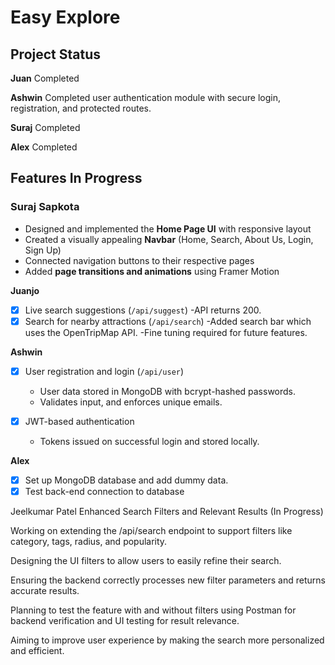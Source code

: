 # Easy Explore

## Project Status

**Juan** Completed

**Ashwin** Completed user authentication module with secure login, registration, and protected routes.

**Suraj** Completed 

**Alex** Completed
## Features In Progress

### Suraj Sapkota
- Designed and implemented the **Home Page UI** with responsive layout
- Created a visually appealing **Navbar** (Home, Search, About Us, Login, Sign Up)
- Connected navigation buttons to their respective pages
- Added **page transitions and animations** using Framer Motion

**Juanjo**
- [x] Live search suggestions (`/api/suggest`)
      -API returns 200.
- [x] Search for nearby attractions (`/api/search`)
      -Added search bar which uses the OpenTripMap API.
      -Fine tuning required for future features.

**Ashwin**

* [x] User registration and login (`/api/user`)

  * User data stored in MongoDB with bcrypt-hashed passwords.
  * Validates input, and enforces unique emails.
* [x] JWT-based authentication

  * Tokens issued on successful login and stored locally.
     
**Alex**
- [x] Set up MongoDB database and add dummy data.
- [x] Test back-end connection to database

Jeelkumar Patel
Enhanced Search Filters and Relevant Results (In Progress)

Working on extending the /api/search endpoint to support filters like category, tags, radius, and popularity.

Designing the UI filters to allow users to easily refine their search.

Ensuring the backend correctly processes new filter parameters and returns accurate results.

Planning to test the feature with and without filters using Postman for backend verification and UI testing for result relevance.

Aiming to improve user experience by making the search more personalized and efficient.
